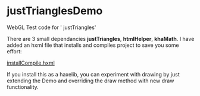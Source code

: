 # justTrianglesDemo
WebGL Test code for ' justTriangles'

There are 3 small dependancies **justTriangles**, **htmlHelper**, **khaMath**. I have added an hxml file that installs and compiles project to save you some effort:

[installCompile.hxml](https://github.com/nanjizal/justTrianglesDemo/blob/master/installCompile.hxml)

If you install this as a haxelib, you can experiment with drawing by just extending the Demo and overriding the draw method with new draw functionality. 
